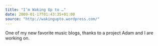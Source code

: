 ```yaml
---
title: "I’m Waking Up to …"
date: 2009-01-17T01:43:35+01:00
source: "http://wakingupto.wordpress.com/"
---
```


One of my new favorite music blogs, thanks to a project Adam and I are working on.
